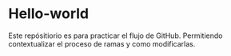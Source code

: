 # Hello-world
Este repósitiorio es para practicar el flujo de GitHub. 
Permitiendo contextualizar el proceso de ramas y como modificarlas. 

